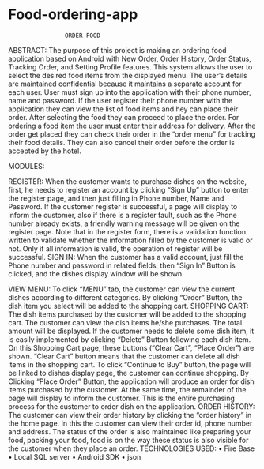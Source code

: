 # Food-ordering-app
					ORDER FOOD
ABSTRACT:
	The purpose of this project is making an ordering food application based on Android with New Order, Order History, Order Status, Tracking Order, and Setting Profile features. This system allows the user to select the desired food items from the displayed menu. The user’s details are maintained confidential because it maintains a separate account for each user. User must sign up into the application with their phone number, name and password. If the user register their phone number with the application they can view the list of food items and hey can place their order. After selecting the food they can proceed to place the order. For ordering a food item the user must enter their address for delivery. After the order get placed they can check their order in the “order menu” for tracking their food details. They can also cancel their order before the order is accepted by the hotel. 
	
MODULES:


REGISTER:
When the customer wants to purchase dishes on the website, first, he needs to register an account by clicking “Sign Up” button to enter the register page, and then just filling in Phone number, Name and Password. If the customer register is successful, a page will display to inform the customer, also if there is a register fault, such as the Phone number already exists, a friendly warning message will be given on the register page. Note that in the register form, there is a validation function written to validate whether the information filled by the customer is valid or not. Only if all information is valid, the operation of register will be successful.
SIGN IN:
When the customer has a valid account, just fill the Phone number and password in related fields, then “Sign In” Button is clicked, and the dishes display window will be shown.

VIEW MENU: 
To click “MENU” tab, the customer can view the current dishes according to different categories. By clicking “Order” Button, the dish item you select will be added to the shopping cart.
SHOPPING CART:
The dish items purchased by the customer will be added to the shopping cart. The customer can view the dish items he/she purchases. The total amount will be displayed. If the customer needs to delete some dish item, it is easily implemented by clicking “Delete” Button following each dish item. On this Shopping Cart page, these buttons (“Clear Cart”, “Place Order”) are shown. “Clear Cart” button means that the customer can delete all dish items in the shopping cart. To click “Continue to Buy” button, the page will be linked to dishes display page, the customer can continue shopping. By Clicking “Place Order” Button, the application will produce an order for dish items purchased by the customer. At the same time, the remainder of the page will display to inform the customer. This is the entire purchasing process for the customer to order dish on the application.
ORDER HISTORY:
	The customer can view their order history by clicking the “order history” in the home page. In this the customer can view their order id, phone number and address. The status of the order is also maintained like preparing your food, packing your food, food is on the way these status is also visible for the customer when they place an order.
TECHNOLOGIES USED:
•	Fire Base
•	Local SQL server
•	Android SDK
•	json
